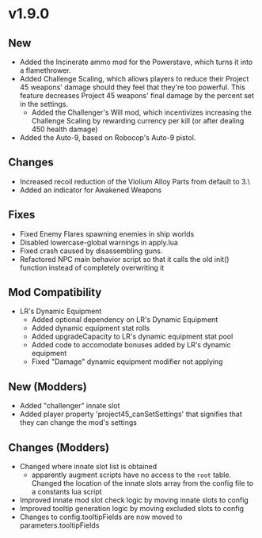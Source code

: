 # v1.9.0
## New
- Added the Incinerate ammo mod for the Powerstave, which turns it into a flamethrower.
- Added Challenge Scaling, which allows players to reduce their Project 45 weapons' damage should they feel that they're too powerful. This feature decreases Project 45 weapons' final damage by the percent set in the settings.
  - Added the Challenger's Will mod, which incentivizes increasing the Challenge Scaling by rewarding currency per kill (or after dealing 450 health damage)
- Added the Auto-9, based on Robocop's Auto-9 pistol.


## Changes
- Increased recoil reduction of the Violium Alloy Parts from default to 3.\
- Added an indicator for Awakened Weapons

## Fixes
- Fixed Enemy Flares spawning enemies in ship worlds
- Disabled lowercase-global warnings in apply.lua
- Fixed crash caused by disassembling guns.
- Refactored NPC main behavior script so that it calls the old init() function instead of completely overwriting it

## Mod Compatibility
- LR's Dynamic Equipment
  - Added optional dependency on LR's Dynamic Equipment
  - Added dynamic equipment stat rolls
  - Added upgradeCapacity to LR's dynamic equipment stat pool
  - Added code to accomodate bonuses added by LR's dynamic equipment
  - Fixed "Damage" dynamic equipment modifier not applying
  
## New (Modders)
- Added "challenger" innate slot
- Added player property 'project45_canSetSettings' that signifies that they can change the mod's settings

## Changes (Modders)
- Changed where innate slot list is obtained
  - apparently augment scripts have no access to the `root` table. Changed the location of the innate slots array from the config file to a constants lua script
- Improved innate mod slot check logic by moving innate slots to config
- Improved tooltip generation logic by moving excluded slots to config
- Changes to config.tooltipFields are now moved to parameters.tooltipFields
